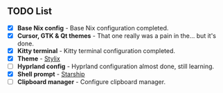 ## TODO List

- [x] **Base Nix config** - Base Nix configuration completed.
- [X] **Cursor, GTK & Qt themes** - That one really was a pain in the... but it's done.
- [x] **Kitty terminal** - Kitty terminal configuration completed.
- [x] **Theme** - [Stylix](https://stylix.danth.me/)
- [ ] **Hyprland config** - Hyprland configuration almost done, still learning.
- [x] **Shell prompt** - [Starship](https://starship.rs/guide/)
- [ ] **Clipboard manager** - Configure clipboard manager.
